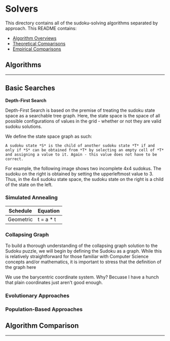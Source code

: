 # Solvers

This directory contains all of the sudoku-solving algorithms separated by approach. This README contains:
 - [Algorithm Overviews](#algorithms)
 - [Theoretical Comparisons](#algorithm-comparison)
 - [Empirical Comparisons](#tests)

## Algorithms
----------------
## Basic Searches

**Depth-First Search**

Depth-First Search is based on the premise of treating the sudoku state space as a searchable tree graph. Here, the state space is the space of all possible configurations of values in the grid - whether or not they are valid sudoku solutions. 

We define the state space graph as such:

    A sudoku state *S* is the child of another sudoku state *T* if and only if *S* can be obtained from *T* by selecting an empty cell of *T* and assigning a value to it. Again - this value does not have to be correct.

For example, the following image shows two incomplete 4x4 sudokus. The sudoku on the right is obtained by setting the upperleftmost value to 3. Thus, in the 4x4 sudoku state space, the sudoku state on the right is a child of the state on the left.

### Simulated Annealing

| Schedule | Equation |
| --- | --- |
| Geometric | t = a * t |

### Collapsing Graph

To build a thorough understanding of the collapsing graph solution to the Sudoku puzzle, we will begin by defining the Sudoku as a graph. While this is relatively straightforward for those familiar with Computer Science concepts and/or mathematics, it is important to stress that the definition of the graph here

We use the barycentric coordinate system. Why? Becuase I have a hunch that plain coordinates just aren't good enough.

### Evolutionary Approaches

### Population-Based Approaches

## Algorithm Comparison
-----------------